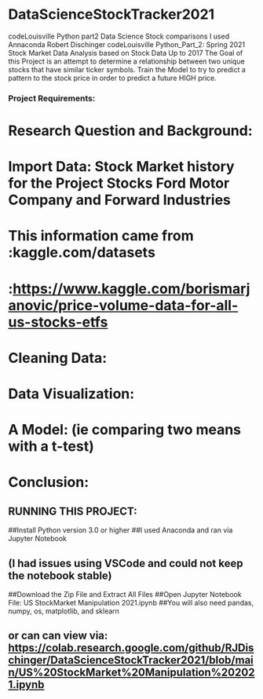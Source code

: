 # DataScienceStockTracker2021
codeLouisville Python part2 Data Science Stock comparisons
I used Annaconda
Robert Dischinger codeLouisville Python_Part_2: Spring 2021
Stock Market Data Analysis based on Stock Data Up to 2017
The Goal of this Project is an attempt to determine a relationship between two unique stocks that have similar ticker symbols.
Train the Model to try to predict a pattern to the stock price in order to predict a future HIGH price.

### Project Requirements:
#    Research Question and Background: 
#    Import Data:  Stock Market history for the Project Stocks   Ford Motor Company   and   Forward Industries
#       This information came from :kaggle.com/datasets
#                                  :https://www.kaggle.com/borismarjanovic/price-volume-data-for-all-us-stocks-etfs
#    Cleaning Data:
#    Data Visualization:
#    A Model:  (ie comparing two means with a t-test)
#    Conclusion:  

## RUNNING THIS PROJECT:
##Install Python version 3.0 or higher
##I used Anaconda and ran via Jupyter Notebook
##   (I had issues using VSCode and could not keep the notebook stable)
##Download the Zip File and Extract All Files
##Open Jupyter Notebook File:  US StockMarket Manipulation 2021.ipynb
##You will also need pandas, numpy, os, matplotlib, and sklearn

## or can can view via: https://colab.research.google.com/github/RJDischinger/DataScienceStockTracker2021/blob/main/US%20StockMarket%20Manipulation%202021.ipynb
